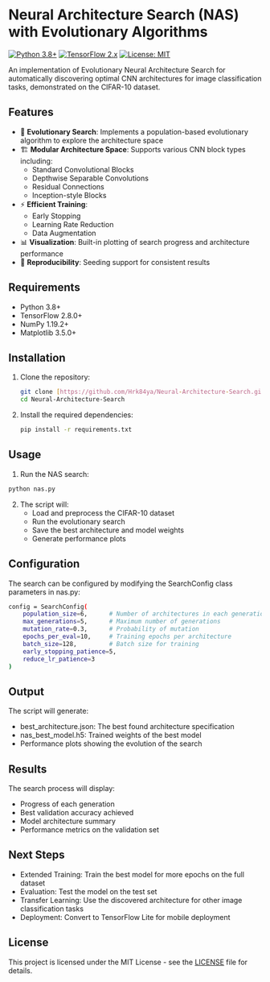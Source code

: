 # Neural Architecture Search (NAS) with Evolutionary Algorithms

[![Python 3.8+](https://img.shields.io/badge/python-3.8+-blue.svg)](https://www.python.org/downloads/)
[![TensorFlow 2.x](https://img.shields.io/badge/TensorFlow-2.x-orange.svg)](https://www.tensorflow.org/)
[![License: MIT](https://img.shields.io/badge/License-MIT-yellow.svg)](https://opensource.org/licenses/MIT)

An implementation of Evolutionary Neural Architecture Search for automatically discovering optimal CNN architectures for image classification tasks, demonstrated on the CIFAR-10 dataset.

## Features

- 🧬 **Evolutionary Search**: Implements a population-based evolutionary algorithm to explore the architecture space
- 🏗️ **Modular Architecture Space**: Supports various CNN block types including:
  - Standard Convolutional Blocks
  - Depthwise Separable Convolutions
  - Residual Connections
  - Inception-style Blocks
- ⚡ **Efficient Training**:
  - Early Stopping
  - Learning Rate Reduction
  - Data Augmentation
- 📊 **Visualization**: Built-in plotting of search progress and architecture performance
- 🔄 **Reproducibility**: Seeding support for consistent results

## Requirements

- Python 3.8+
- TensorFlow 2.8.0+
- NumPy 1.19.2+
- Matplotlib 3.5.0+

## Installation

1. Clone the repository:
   ```bash
   git clone [https://github.com/Hrk84ya/Neural-Architecture-Search.git](https://github.com/Hrk84ya/Neural-Architecture-Search.git)
   cd Neural-Architecture-Search

2. Install the required dependencies:
   ```bash
   pip install -r requirements.txt
   ```

## Usage

1. Run the NAS search:
```bash
python nas.py
```

2. The script will:
    - Load and preprocess the CIFAR-10 dataset
    - Run the evolutionary search
    - Save the best architecture and model weights
    - Generate performance plots

## Configuration

The search can be configured by modifying the SearchConfig class parameters in nas.py:

```bash
config = SearchConfig(
    population_size=6,      # Number of architectures in each generation
    max_generations=5,      # Maximum number of generations
    mutation_rate=0.3,      # Probability of mutation
    epochs_per_eval=10,     # Training epochs per architecture
    batch_size=128,         # Batch size for training
    early_stopping_patience=5,
    reduce_lr_patience=3
)
```

## Output
The script will generate:

- best_architecture.json: The best found architecture specification
- nas_best_model.h5: Trained weights of the best model
- Performance plots showing the evolution of the search

## Results
The search process will display:

- Progress of each generation
- Best validation accuracy achieved
- Model architecture summary
- Performance metrics on the validation set

## Next Steps
- Extended Training: Train the best model for more epochs on the full dataset
- Evaluation: Test the model on the test set
- Transfer Learning: Use the discovered architecture for other image classification tasks
- Deployment: Convert to TensorFlow Lite for mobile deployment

## License
This project is licensed under the MIT License - see the [LICENSE](LICENSE) file for details.
